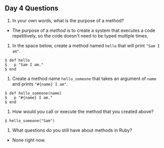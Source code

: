 ## Day 4 Questions

1. In your own words, what is the purpose of a method?
  * The purpose of a _method_ is to create a system that executes a code repetitively, so the code doesn't need to be typed multiple times.

1. In the space below, create a method named `hello` that will print `"Sam I am"`.
  ```
  $ def hello
  $   p "Sam I am."
  $ end
  ```
1. Create a method name `hello_someone` that takes an argument of `name` and prints `"#{name} I am"`.
  ```
  $ def hello_someone(name)
  $   p "#{name} I am."
  $ end
  ```

1. How would you call or execute the method that you created above?
  ```
  $ hello_someone("Sam")
  ```

1. What questions do you still have about methods in Ruby?
  * None right now.
